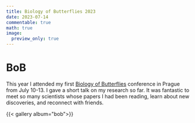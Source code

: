 ```yaml
---
title: Biology of Butterflies 2023
date: 2023-07-14
commentable: true
math: true
image:
  preview_only: true
---
```


# BoB

This year I attended my first [Biology of Butterflies](https://www.bob2023.cz/) conference in Prague from July 10-13. I gave a short talk on my research so far. It was fantastic to meet so many scientists whose papers I had been reading, learn about new discoveries, and reconnect with friends.

{{< gallery album="bob">}}
